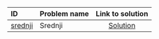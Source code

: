 | ID | Problem name | Link to solution |
|:---|:---|:---:|
| [srednji](https://open.kattis.com/problems/srednji) | Srednji | [Solution](https://github.com/versenyi98/kattis-solutions/tree/main/solutions/srednji)|
